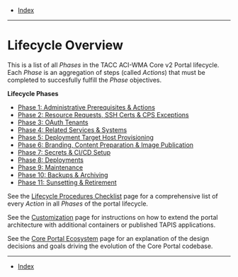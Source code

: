 - [Index](../../index.md)

---

# Lifecycle Overview

This is a list of all _Phases_ in the TACC ACI-WMA Core v2 Portal lifecycle. Each _Phase_ is an aggregation of steps (called _Actions_) that must be completed to succesfully fulfill the _Phase_ objectives.

**Lifecycle Phases**

- [Phase 1: Administrative Prerequisites & Actions](phase_01.md)
- [Phase 2: Resource Requests, SSH Certs & CPS Exceptions](phase_02.md)
- [Phase 3: OAuth Tenants](phase_03.md)
- [Phase 4: Related Services & Systems](phase_04.md)
- [Phase 5: Deployment Target Host Provisioning](phase_05.md)
- [Phase 6: Branding, Content Preparation & Image Publication](phase_06.md)
- [Phase 7: Secrets & CI/CD Setup](phase_07.md)
- [Phase 8: Deployments](phase_08.md)
- [Phase 9: Maintenance](phase_09.md)
- [Phase 10: Backups & Archiving](phase_10.md)
- [Phase 11: Sunsetting & Retirement](phase_11.md)

See the [Lifecycle Procedures Checklist](checklist.md) page for a comprehensive list of every _Action_ in all _Phases_ of the portal lifecycle.

See the [Customization](customization.md) page for instructions on how to extend the portal architecture with additional containers or published TAPIS applications.

See the [Core Portal Ecosystem](ecosystem.md) page for an explanation of the design decisions and goals driving the evolution of the Core Portal codebase.

---

- [Index](../../index.md)
